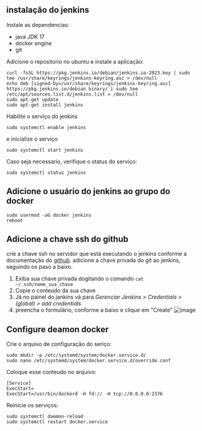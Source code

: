 ## instalação do jenkins

Instale as dependencias:
* java JDK 17
* docker engine
* git

Adicione o repositorio no ubuntu e instale a aplicação:
```
curl -fsSL https://pkg.jenkins.io/debian/jenkins.io-2023.key | sudo tee /usr/share/keyrings/jenkins-keyring.asc > /dev/null
echo deb [signed-by=/usr/share/keyrings/jenkins-keyring.asc] https://pkg.jenkins.io/debian binary/ | sudo tee /etc/apt/sources.list.d/jenkins.list > /dev/null
sudo apt-get update
sudo apt-get install jenkins
```
Habilite o serviço do jenkins
```
sudo systemctl enable jenkins
```
e inicialize o serviço
```
sudo systemctl start jenkins
```

Caso seja necessario, verifique o status do serviço:
```
sudo systemctl status jenkins
```

## Adicione o usuário do jenkins ao grupo do docker
```
sudo usermod -aG docker jenkins
reboot
```

## Adicione a chave ssh do github

crie a chave ssh no servidor que está executando o jenkins conforme a documentação do [github](https://docs.github.com/pt/authentication/connecting-to-github-with-ssh). adicione a chave privada do git ao jenkins, seguindo os paso a baixo.

1. Exiba sua chave privada dogitando o comando `cat ~/.ssh/nome_sua_chave`
2. Copie o conteudo da sua chave
3. Já no painel do jankins vá para _Gerenciar Jenkins > Credentials > (global) > add credentials_
4. preencha o formulário, conforme a baixo e clique em "Create"
  ![image](https://github.com/MaykiSantos/ANOTACOES/assets/58126683/5c5cba50-5630-44b7-ab19-a0e38679fafb)

## Configure deamon docker
Crie o arquivo de configuração do seriço:
```
sudo mkdir -p /etc/systemd/system/docker.service.d/
sudo nano /etc/systemd/system/docker.service.d/override.conf
```
Coloque esse conteudo no arquivo:
```
[Service]
ExecStart=
ExecStart=/usr/bin/dockerd -H fd:// -H tcp://0.0.0.0:2376
```
Reinicie os serviços:
```
sudo systemctl daemon-reload
sudo systemctl restart docker.service
```



